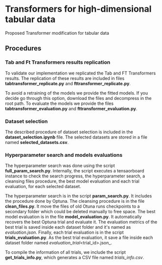 # Transformers for high-dimensional tabular data
Proposed Transformer modification for tabular data

## Procedures

### Tab and Ft Transformers results replication

To validate our implementation we replicated the Tab and FT Transformers results. The replication of these results are included in files __tabtransformer_replicate.py__ and __fttransformer_replicate.py__. 

To avoid a retraining of the models we provide the fitted models. If you decide go through this option, download the files and decompress in the root path. To evaluate the models we provide the files __tabtransformer_evaluation.py__ and __fttransformer_evaluation.py__. 


### Dataset selection

The described procedure of dataset selection is included in the __dataset_selection.ipynb__ file. The selected datasets are stored in a file named __selected_datasets.csv__.

### Hyperparameter search and models evaluations

The hyperparameter search was done using the script __full_param_search.py__. Internally, the script executes a tensaorboard instance to check the search progress, the hyperparameter search, a cleansing files procedure, the best model evaluation and each trial evaluation, for each selected dataset.

The hyperparameter search is in the script __param_search.py__. It includes the procedure done by Optuna. The cleansing procedure is in the file __clean_files.py__. It move the files of old Otuna runs checkpoints to a secondary folder which could be deleted manually to free space. The best model evaluation is in the file __model_evaluation.py__. It automatically recovers the best Optuna trial and evaluate it. The evaluation metrics of the best trial is saved inside each dataset folder and it's named as _evaluation.json_. Finally, each trial evaluation is in the script __trials_evaluation.py__. As the best trial evaluation, it save a file inside each dataset folder named _evaluation_trial_<trial_id>.json_.

To compile the information of all trials, we include the script __get_trials_info.py__, which generates a CSV file named _trials_info.csv_.